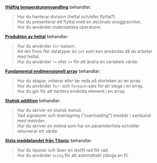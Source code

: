 **[!Häftig temperaturomvandling](https://coursepress.gitbooks.io/objektorienterad-programmering-1dv024/content/ovningsuppgifter/haftig-temperaturomvandling/)** behandlar:

> Hur du hanterar division (heltal och/eller flyttal?).<br />
> Hur du presenterar ett flyttal med en decimals onoggrannhet.<br />
> Hur du använder matematiska operatorer.

**[Produkten av heltal](https://coursepress.gitbooks.io/objektorienterad-programmering-1dv024/content/ovningsuppgifter/produkten-av-heltal/)** behandlar:

> Hur du använder ```for```-satsen.<br />
> Att det finns fler datatyper än ```int``` som kan användas då du arbetar med heltal.<br />
> Hur du använder ```*=``` eller ```++``` för att ändra en variabels värde.

**[Fundamental endimensionell array](https://coursepress.gitbooks.io/objektorienterad-programmering-1dv024/content/ovningsuppgifter/fundamental-endimensionell-array/)** behandlar:

> Hur du skapar, initierar eller tar reda på storleken av en array.<br />
> Hur du använder ```for```- och ```foreach```-sats för att stega i en array.<br />
> Hur du gör för att hantera enskilda element i en array.

**[Statisk addition](https://coursepress.gitbooks.io/objektorienterad-programmering-1dv024/content/ovningsuppgifter/statisk-addition/)** behandlar:

> Hur du skriver en statisk metod.<br />
> Vad signaturer och överlagring (”_overloading_”) innebär i samband med metoder.<br />
> Hur du skriver en metod som har en parameterlista och/eller returnerar ett värde.

**[Sista meddelandet från Titanic](https://coursepress.gitbooks.io/objektorienterad-programmering-1dv024/content/ovningsuppgifter/sista-meddelandet-fr%C3%A5n-titanic/)** behandlar:

> Hur du öppnar och läser en textfil rad för rad.<br />
> Hur du använder ```using``` för att automatiskt stänga en fil.

<!--
**[Hur många gånger förekommer orden?](https://github.com/1dv024/exercise-frequency-of-words)** behandlar:

> Filhantering.<br />
> Användning av samlingsklassen ```SortedList```.<br />
> Hur du använder gränssnittet (interfacet) ```IDictionary```.

**[Växelpengar (A-, B- och C-nivå)](https://github.com/1dv024/exercise-count-back-change)**

> En introducerande "tre-stegsuppgift" om att strukturera ett enklare program enligt goda objektorienterade principer. Du kan skriva programmet på varierande kravnivåer, där C-nivån är mest avancerad.

**[Rita med asterisker (A-, B- och C-nivå)](https://github.com/1dv024/exercise-stars-stripes-and-diamonds)**

> Ännu en "tre-stegsuppgift" där du löser ett problem med olika krav på hur programmet lever upp till objektorienterad programkvalitet. Försök nå den mer avancerade C-nivån, som bjuder mest utmaning!
-->
